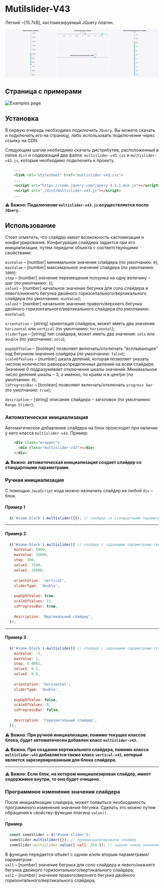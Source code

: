 # Mutilslider-V43

Легкий ~[15.7kB], кастомизируемый JQuery плагин.

![Multislider-V43 example](https://github.com/Van4e3WT/Mutilslider_V43/blob/master/example.jpg "Multislider-V43")

## Страница с примерами

![Examples page](https://van4e3wt.github.io/Mutilslider_V43/)

## Установка
В первую очередь необходимо подключить `JQuery`. Вы можете скачать и подключить его на страницу, либо использовать подключение через ссылку на CDN.

Следующим шагом необходимо скачать дистрибутив, расположенный в папке `dist` и содержащий два файла: `multislider-v43.css` и `multislider-v43.js`, которые необходимо подключить к проекту.

```html
    ...
    <link rel="stylesheet" href="multislider-v43.css">
    ...
    <script src="https://code.jquery.com/jquery-3.5.1.min.js"></script>
    <script src="./dist/multislider-v43.js"></script>
    ...
```
:warning: **Важно: Подключение `multislider-v43.js` осуществляется после `JQuery`.**

## Использование

Стоит отметить, что слайдер имеет возможность кастомизации и конфигурирования. Конфигурация слайдера задается при его инициализации, путем передачи объекта с соответствующими свойствами:    

`minValue` – [number] минимальное значение слайдера (по умолчанию: `0`);    
`maxValue` – [number] максимальное значение слайдера (по умолчанию: `1000`);    
`step` – [number] значение перемещения ползунка на одну величину – шаг (по умолчанию: `1`);    
`value1` – [number] начальное значение бегунка для соло слайдера и левого/нижнего бегунка двойного горизонтального/вертикального слайдера (по умолчанию: `minValue`);    
`value2` – [number] начальное значение правого/верхнего бегунка двойного горизонтального/вертикального слайдера (по умолчанию: `maxValue`);    

`orientation` – [string] ориентация слайдера, может иметь два значения: `horizontal` или `vertical` (по умолчанию: `horizontal`);    
`sliderType` – [string] тип слайдера, может иметь два значения: `solo` или `double` (по умолчанию: `solo`);    

`popUpOfValue` – [boolean] позволяет включать/отключать "всплывающее" над бегунком значение слайдера (по умолчанию: `false`);    
`scaleOfValues` – [number] шкала делений, которая позволяет указать числом количество равнораспределенных делений на всем слайдере. Значение 0 подразумевает отключение шкалы значений. Минимальное число делений шкалы – 3, а именно, по краям и в центре (по умолчанию: `0`);    
`isProgressBar` – [boolean] позволяет включать/отключать `progress bar` (по умолчанию: `true`);    

`description` – [string] описание слайдера – заголовок (по умолчанию: `Range Slider`);    

### Автоматическая инициализация

Автоматическое добавление слайдера на блок происходит при наличии у него класса `multislider-v43`.
Пример:
```html
    <div class="wrapper">
      <div class="multislider-v43"></div>
    </div>
```
:warning: **Важно: автоматическая инициализация создает слайдер со стандартными параметрами.**

### Ручная инициализация

С помощью `JavaScript` кода можно назначить слайдер на любой `div` – блок.

#### Пример 1

```javascript
  $('#some-block').multislider({}); // слайдер со стандартными параметрами
```
____

#### Пример 2

```javascript
  $('#some-block').multislider({ // слайдер с заданными параметрами (вертикальный)
    minValue: 5000,
    maxValue: 15000,
    step: 100,
    value1: 7500,
    value2: 10000,

    orientation: 'vertical',
    sliderType: 'double',

    popUpOfValue: true,
    scaleOfValues: 11,
    isProgressBar: true,

    description: 'Вертикальный слайдер',
  });
```
____

#### Пример 3

```javascript
  $('#some-block').multislider({ // слайдер с заданными параметрами (горизонтальный)
    minValue: -1,
    maxValue: 1,
    step: 0.0001,
    value1: 0.1,
    value2: 0.8,

    orientation: 'horizontal',
    sliderType: 'double',

    popUpOfValue: false,
    scaleOfValues: 9,
    isProgressBar: false,

    description: 'Горизонтальный слайдер',
  });
```

:warning: **Важно: При ручной инициализации, помимо текущих классов блока, будет автоматически добавлен класс `multislider-v43`.**

:warning: **Важно: При создании вертикального слайдера, помимо класса `multislider-v43` добавляется также класс `vertical-v43`, который является зарезервированным для блока слайдера.**

____

:warning: **Важно: Если блок, на котором инициализирован слайдер, имеет содержимое внутри, то оно будет очищено.**

### Программное изменение значения слайдера
После инициализации слайдера, может появиться необходимость программного изменения значения бегунка.
Сделать это можно путем обращения к свойству-функции плагина `value()`.

#### Пример

```javascript
  const someSlider = $('#some-slider');
  someSlider.multislider({}); // проинициализировали слайдер
  someSlider.multislider.value({ val1: 354 }); // задали новое значение первому бегунку
```
В функцию передается объект с одним и/или вторым параметрами/параметром:    
`val1` – [number] значение бегунка для соло слайдера и левого/нижнего бегунка двойного горизонтального/вертикального слайдера;    
`val2` – [number] значение правого/верхнего бегунка двойного горизонтального/вертикального слайдера;    